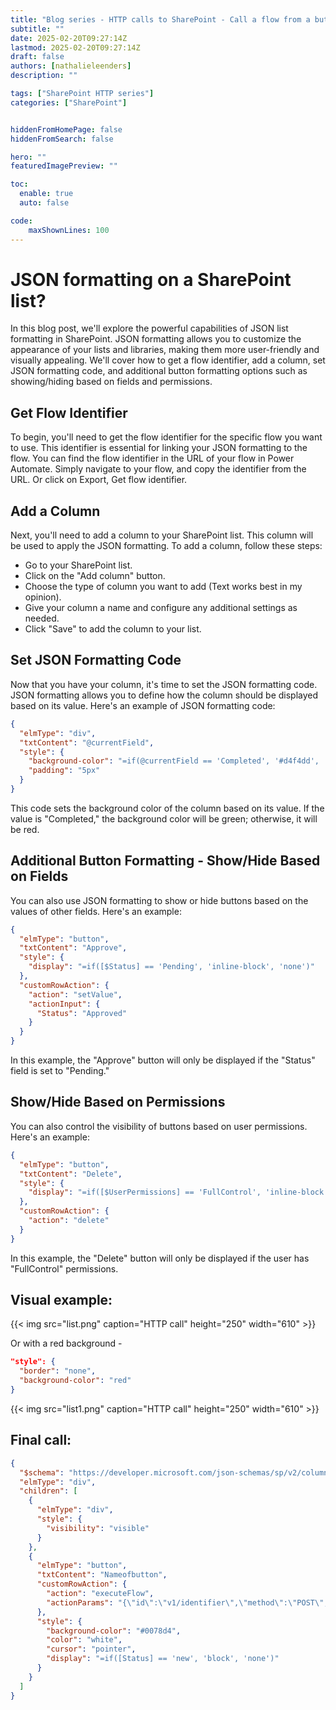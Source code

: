 ```yaml
---
title: "Blog series - HTTP calls to SharePoint - Call a flow from a button"
subtitle: ""
date: 2025-02-20T09:27:14Z
lastmod: 2025-02-20T09:27:14Z
draft: false
authors: [nathalieleenders]
description: ""

tags: ["SharePoint HTTP series"]
categories: ["SharePoint"]


hiddenFromHomePage: false
hiddenFromSearch: false

hero: ""
featuredImagePreview: ""

toc:
  enable: true
  auto: false

code:
    maxShownLines: 100
---
```

# JSON formatting on a SharePoint list?

In this blog post, we'll explore the powerful capabilities of JSON list formatting in SharePoint. JSON formatting allows you to customize the appearance of your lists and libraries, making them more user-friendly and visually appealing. We'll cover how to get a flow identifier, add a column, set JSON formatting code, and additional button formatting options such as showing/hiding based on fields and permissions.

## Get Flow Identifier

To begin, you'll need to get the flow identifier for the specific flow you want to use. This identifier is essential for linking your JSON formatting to the flow. You can find the flow identifier in the URL of your flow in Power Automate. Simply navigate to your flow, and copy the identifier from the URL. Or click on Export, Get flow identifier.

## Add a Column

Next, you'll need to add a column to your SharePoint list. This column will be used to apply the JSON formatting. To add a column, follow these steps:

- Go to your SharePoint list.
- Click on the "Add column" button.
- Choose the type of column you want to add (Text works best in my opinion).
- Give your column a name and configure any additional settings as needed.
- Click "Save" to add the column to your list.

## Set JSON Formatting Code

Now that you have your column, it's time to set the JSON formatting code. JSON formatting allows you to define how the column should be displayed based on its value. Here's an example of JSON formatting code:

```json
{
  "elmType": "div",
  "txtContent": "@currentField",
  "style": {
    "background-color": "=if(@currentField == 'Completed', '#d4f4dd', '#f4d4d4')",
    "padding": "5px"
  }
}
```

This code sets the background color of the column based on its value. If the value is "Completed," the background color will be green; otherwise, it will be red.

## Additional Button Formatting - Show/Hide Based on Fields

You can also use JSON formatting to show or hide buttons based on the values of other fields. Here's an example:

```json
{
  "elmType": "button",
  "txtContent": "Approve",
  "style": {
    "display": "=if([$Status] == 'Pending', 'inline-block', 'none')"
  },
  "customRowAction": {
    "action": "setValue",
    "actionInput": {
      "Status": "Approved"
    }
  }
}
```

In this example, the "Approve" button will only be displayed if the "Status" field is set to "Pending."

## Show/Hide Based on Permissions

You can also control the visibility of buttons based on user permissions. Here's an example:

```json
{
  "elmType": "button",
  "txtContent": "Delete",
  "style": {
    "display": "=if([$UserPermissions] == 'FullControl', 'inline-block', 'none')"
  },
  "customRowAction": {
    "action": "delete"
  }
}
```

In this example, the "Delete" button will only be displayed if the user has "FullControl" permissions.

## Visual example:

{{< img src="list.png" caption="HTTP call" height="250" width="610" >}}

Or with a red background -

```json
"style": {
  "border": "none",
  "background-color": "red"
}
```

{{< img src="list1.png" caption="HTTP call" height="250" width="610" >}}

## Final call:

```json
{
  "$schema": "https://developer.microsoft.com/json-schemas/sp/v2/column-formatting.schema.json",
  "elmType": "div",
  "children": [
    {
      "elmType": "div",
      "style": {
        "visibility": "visible"
      }
    },
    {
      "elmType": "button",
      "txtContent": "Nameofbutton",
      "customRowAction": {
        "action": "executeFlow",
        "actionParams": "{\"id\":\"v1/identifier\",\"method\":\"POST\",\"headers\":{\"Content-Type\":\"application/json\"},\"body\":{\"site\":\"@currentWeb\",\"itemId\":\"@{ID}\"}}"
      },
      "style": {
        "background-color": "#0078d4",
        "color": "white",
        "cursor": "pointer",
        "display": "=if([Status] == 'new', 'block', 'none')"
      }
    }
  ]
}
```